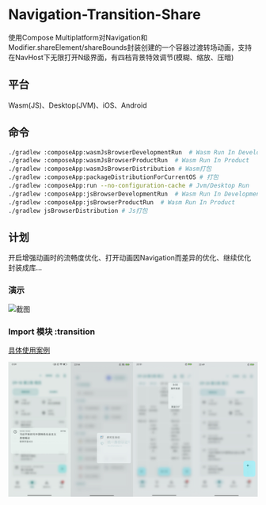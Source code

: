 # Navigation-Transition-Share

使用Compose Multiplatform对Navigation和Modifier.shareElement/shareBounds封装创建的一个容器过渡转场动画，支持在NavHost下无限打开N级界面，有四档背景特效调节(模糊、缩放、压暗)

## 平台
Wasm(JS)、Desktop(JVM)、iOS、Android

## 命令
```bash
./gradlew :composeApp:wasmJsBrowserDevelopmentRun  # Wasm Run In Development
./gradlew :composeApp:wasmJsBrowserProductRun  # Wasm Run In Product
./gradlew :composeApp:wasmJsBrowserDistribution # Wasm打包
./gradlew :composeApp:packageDistributionForCurrentOS # 打包
./gradlew :composeApp:run --no-configuration-cache # Jvm/Desktop Run
./gradlew :composeApp:jsBrowserDevelopmentRun  # Wasm Run In Development
./gradlew :composeApp:jsBrowserProductRun  # Wasm Run In Product
./gradlew jsBrowserDistribution # Js打包
```

## 计划
开启增强动画时的流畅度优化、打开动画因Navigation而差异的优化、继续优化封装成库...

### 演示
![截图](/src/shot.jpg)


### Import 模块 :transition
[具体使用案例](https://github.com/Chiu-xaH/HFUT-Schedule)

![截图](/src/shot2.jpg)